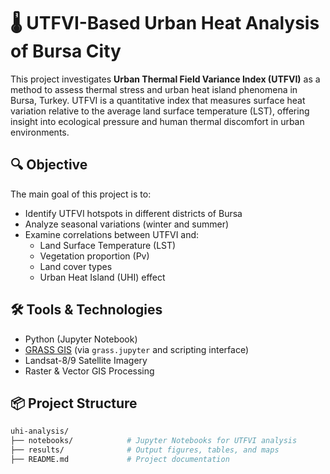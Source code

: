 # 🌡️ UTFVI-Based Urban Heat Analysis of Bursa City

This project investigates **Urban Thermal Field Variance Index (UTFVI)** as a method to assess thermal stress and urban heat island phenomena in Bursa, Turkey. UTFVI is a quantitative index that measures surface heat variation relative to the average land surface temperature (LST), offering insight into ecological pressure and human thermal discomfort in urban environments.

## 🔍 Objective

The main goal of this project is to:
- Identify UTFVI hotspots in different districts of Bursa
- Analyze seasonal variations (winter and summer)
- Examine correlations between UTFVI and:
  - Land Surface Temperature (LST)
  - Vegetation proportion (Pv)
  - Land cover types
  - Urban Heat Island (UHI) effect

## 🛠️ Tools & Technologies

- Python (Jupyter Notebook)
- [GRASS GIS](https://grass.osgeo.org/) (via `grass.jupyter` and scripting interface)
- Landsat-8/9 Satellite Imagery
- Raster & Vector GIS Processing

## 📦 Project Structure

```bash
uhi-analysis/
├── notebooks/            # Jupyter Notebooks for UTFVI analysis
├── results/              # Output figures, tables, and maps
├── README.md             # Project documentation
